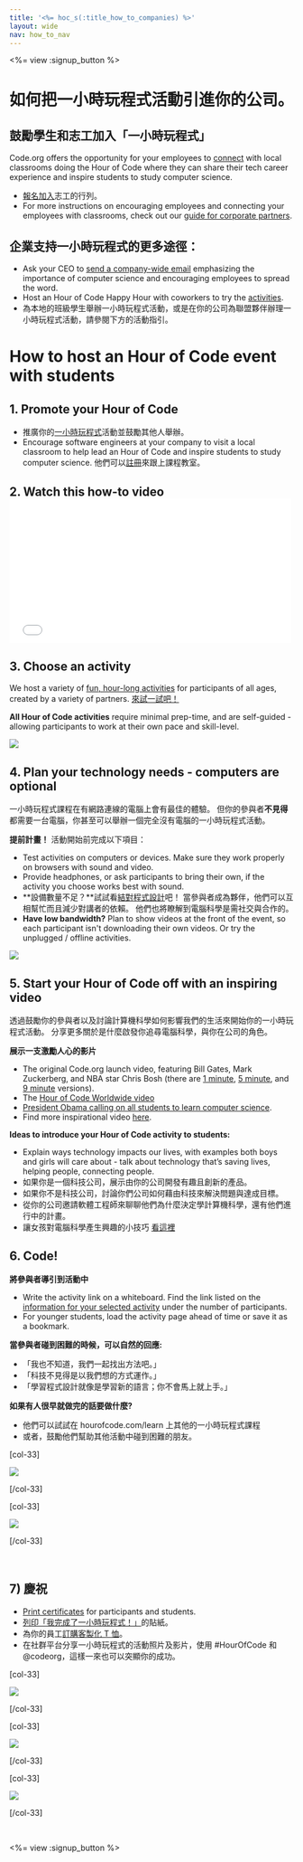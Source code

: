 ```yaml
---
title: '<%= hoc_s(:title_how_to_companies) %>'
layout: wide
nav: how_to_nav
---
```

<%= view :signup_button %>

# 如何把一小時玩程式活動引進你的公司。

## 鼓勵學生和志工加入「一小時玩程式」

Code.org offers the opportunity for your employees to [connect](<%= resolve_url('https://code.org/volunteer') %>) with local classrooms doing the Hour of Code where they can share their tech career experience and inspire students to study computer science.

- [報名加入](<%= resolve_url('https://code.org/volunteer') %>)志工的行列。
- For more instructions on encouraging employees and connecting your employees with classrooms, check out our [guide for corporate partners](<%= localized_file('/files/hoc-corporate-toolkit.pdf') %>).

## 企業支持一小時玩程式的更多途徑：

- Ask your CEO to [send a company-wide email](<%= resolve_url('/promote/resources#sample-emails') %>) emphasizing the importance of computer science and encouraging employees to spread the word. 
- Host an Hour of Code Happy Hour with coworkers to try the [activities](<%= resolve_url('/learn') %>).
- 為本地的班級學生舉辦一小時玩程式活動，或是在你的公司為聯盟夥伴辦理一小時玩程式活動，請參閱下方的活動指引。

# How to host an Hour of Code event with students

## 1. Promote your Hour of Code

- 推廣你的[一小時玩程式](<%= resolve_url('/promote') %>)活動並鼓勵其他人舉辦。
- Encourage software engineers at your company to visit a local classroom to help lead an Hour of Code and inspire students to study computer science. 他們可以[註冊](<%= resolve_url('https://code.org/volunteer/engineer') %>)來跟上課程教室。

## 2. Watch this how-to video <iframe width="500" height="255" src="//www.youtube.com/embed/SrnvvWDm73k" frameborder="0" allowfullscreen mark="crwd-mark"></iframe> 

## 3. Choose an activity

We host a variety of [fun, hour-long activities](<%= resolve_url('/learn') %>) for participants of all ages, created by a variety of partners. [來試一試吧！](<%= resolve_url('/learn') %>)

**All Hour of Code activities** require minimal prep-time, and are self-guided - allowing participants to work at their own pace and skill-level.

[![](/images/fit-700/tutorials.png)](<%= resolve_url('/learn') %>)

## 4. Plan your technology needs - computers are optional

一小時玩程式課程在有網路連線的電腦上會有最佳的體驗。 但你的參與者**不見得**都需要一台電腦，你甚至可以舉辦一個完全沒有電腦的一小時玩程式活動。

**提前計畫！** 活動開始前完成以下項目：

- Test activities on computers or devices. Make sure they work properly on browsers with sound and video.
- Provide headphones, or ask participants to bring their own, if the activity you choose works best with sound.
- **設備數量不足？**試試看[結對程式設計](https://www.youtube.com/watch?v=vgkahOzFH2Q)吧！ 當參與者成為夥伴，他們可以互相幫忙而且減少對講者的依賴。 他們也將瞭解到電腦科學是需社交與合作的。
- **Have low bandwidth?** Plan to show videos at the front of the event, so each participant isn't downloading their own videos. Or try the unplugged / offline activities.

<img src="/images/fit-350/group_ipad.jpg" />

## 5. Start your Hour of Code off with an inspiring video

透過鼓勵你的參與者以及討論計算機科學如何影響我們的生活來開始你的一小時玩程式活動。 分享更多關於是什麼啟發你追尋電腦科學，與你在公司的角色。

**展示一支激勵人心的影片**

- The original Code.org launch video, featuring Bill Gates, Mark Zuckerberg, and NBA star Chris Bosh (there are [1 minute](https://www.youtube.com/watch?v=qYZF6oIZtfc), [5 minute](https://www.youtube.com/watch?v=nKIu9yen5nc), and [9 minute](https://www.youtube.com/watch?v=dU1xS07N-FA) versions).
- The [Hour of Code Worldwide video](https://www.youtube.com/watch?v=KsOIlDT145A)
- [President Obama calling on all students to learn computer science](https://www.youtube.com/watch?v=6XvmhE1J9PY).
- Find more inspirational video [here](https://www.youtube.com/playlist?list=PLzdnOPI1iJNfpD8i4Sx7U0y2MccnrNZuP).

**Ideas to introduce your Hour of Code activity to students:**

- Explain ways technology impacts our lives, with examples both boys and girls will care about - talk about technology that’s saving lives, helping people, connecting people. 
- 如果你是一個科技公司，展示由你的公司開發有趣且創新的產品。
- 如果你不是科技公司，討論你們公司如何藉由科技來解決問題與達成目標。
- 從你的公司邀請軟體工程師來聊聊他們為什麼決定學計算機科學，還有他們進行中的計畫。
- 讓女孩對電腦科學產生興趣的小技巧 [ 看這裡](<%= resolve_url('https://code.org/girls') %>)

## 6. Code!

**將參與者導引到活動中**

- Write the activity link on a whiteboard. Find the link listed on the [information for your selected activity](<%= resolve_url('/learn') %>) under the number of participants.
- For younger students, load the activity page ahead of time or save it as a bookmark.

**當參與者碰到困難的時候，可以自然的回應:**

- 「我也不知道，我們一起找出方法吧。」
- 「科技不見得是以我們想的方式運作。」
- 「學習程式設計就像是學習新的語言；你不會馬上就上手。」

**如果有人很早就做完的話要做什麼?**

- 他們可以試試在 hourofcode.com/learn 上其他的一小時玩程式課程
- 或者，鼓勵他們幫助其他活動中碰到困難的朋友。

[col-33]

![](/images/fit-250/highschoolgirls.jpeg)

[/col-33]

[col-33]

![](/images/fit-300/group_ar.jpg)

[/col-33]

<p style="clear:both">&nbsp;</p>

## 7) 慶祝

- [Print certificates](<%= resolve_url('https://code.org/certificates') %>) for participants and students.
- [列印「我完成了一小時玩程式！」](<%= resolve_url('/promote/resources#stickers') %>)的貼紙。
- 為你的員工[訂購客製化 T 恤](http://blog.code.org/post/132608499493/hour-of-code-shirts-and-more)。
- 在社群平台分享一小時玩程式的活動照片及影片，使用 #HourOfCode 和 @codeorg，這樣一來也可以突顯你的成功。

[col-33]

![](/images/fit-250/celebrate2.jpeg)

[/col-33]

[col-33]

![](/images/fit-260/highlight-certificates.jpg)

[/col-33]

[col-33]

![](/images/fit-300/boy-certificate.jpg)

[/col-33]

<p style="clear:both">&nbsp;</p>

<%= view :signup_button %>